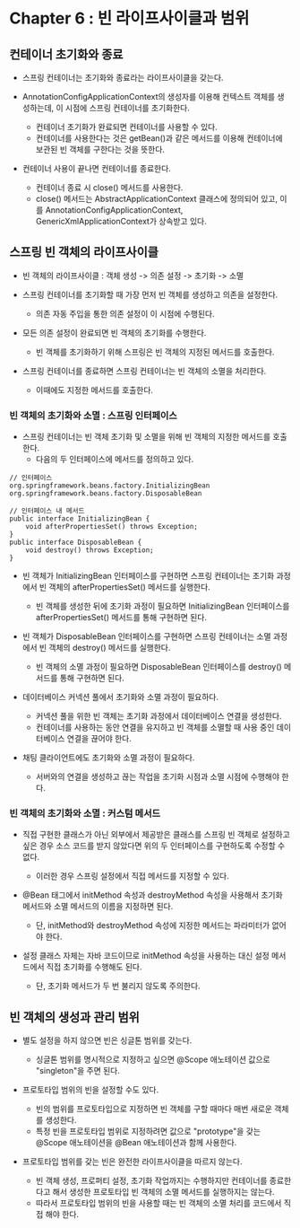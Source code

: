 # Chapter 6 : 빈 라이프사이클과 범위

## 컨테이너 초기화와 종료

* 스프링 컨테이너는 초기화와 종료라는 라이프사이클을 갖는다.
  
* AnnotationConfigApplicationContext의 생성자를 이용해 컨텍스트 객체를 생성하는데, 이 시점에 스프링 컨테이너를 초기화한다.
  * 컨테이너 초기화가 완료되면 컨테이너를 사용할 수 있다.
  * 컨테이너를 사용한다는 것은 getBean()과 같은 메서드를 이용해 컨테이너에 보관된 빈 객체를 구한다는 것을 뜻한다.
  
* 컨테이너 사용이 끝나면 컨테이너를 종료한다.
  * 컨테이너 종료 시 close() 메서드를 사용한다.
  * close() 메서드는 AbstractApplicationContext 클래스에 정의되어 있고, 이를 AnnotationConfigApplicationContext, GenericXmlApplicationContext가 상속받고 있다.
  
## 스프링 빈 객체의 라이프사이클

* 빈 객체의 라이프사이클 : 객체 생성 -> 의존 설정 -> 초기화 -> 소멸

* 스프링 컨테이너를 초기화할 때 가장 먼저 빈 객체를 생성하고 의존을 설정한다.
  * 의존 자동 주입을 통한 의존 설정이 이 시점에 수행된다.
* 모든 의존 설정이 완료되면 빈 객체의 초기화를 수행한다.
  * 빈 객체를 초기화하기 위해 스프링은 빈 객체의 지정된 메서드를 호출한다.
* 스프링 컨테이너를 종료하면 스프링 컨테이너는 빈 객체의 소멸을 처리한다.
  * 이때에도 지정한 메서드를 호출한다.
  
### 빈 객체의 초기화와 소멸 : 스프링 인터페이스

* 스프링 컨테이너는 빈 객체 초기화 및 소멸을 위해 빈 객체의 지정한 메서드를 호출한다.
  * 다음의 두 인터페이스에 메서드를 정의하고 있다.
  
```
// 인터페이스
org.springframework.beans.factory.InitializingBean
org.springframework.beans.factory.DisposableBean

// 인터페이스 내 메서드
public interface InitializingBean {
    void afterPropertiesSet() throws Exception;
}
public interface DisposableBean {
    void destroy() throws Exception;
}
```

* 빈 객체가 InitializingBean 인터페이스를 구현하면 스프링 컨테이너는 초기화 과정에서 빈 객체의 afterPropertiesSet() 메서드를 실행한다.
  * 빈 객체를 생성한 뒤에 초기화 과정이 필요하면 InitializingBean 인터페이스를 afterPropertiesSet() 메서드를 통해 구현하면 된다.
* 빈 객체가 DisposableBean 인터페이스를 구현하면 스프링 컨테이너는 소멸 과정에서 빈 객체의 destroy() 메서드를 실행한다.
  * 빈 객체의 소멸 과정이 필요하면 DisposableBean 인터페이스를 destroy() 메서드를 통해 구현하면 된다.

* 데이터베이스 커넥션 풀에서 초기화와 소멸 과정이 필요하다.
  * 커넥션 풀을 위한 빈 객체는 초기화 과정에서 데이터베이스 연결을 생성한다.
  * 컨테이너를 사용하는 동안 연결을 유지하고 빈 객체를 소멸할 때 사용 중인 데이터베이스 연결을 끊어야 한다.
* 채팅 클라이언트에도 초기화와 소멸 과정이 필요하다.
  * 서버와의 연결을 생성하고 끊는 작업을 초기화 시점과 소멸 시점에 수행해야 한다.
  
### 빈 객체의 초기화와 소멸 : 커스텀 메서드

* 직접 구현한 클래스가 아닌 외부에서 제공받은 클래스를 스프링 빈 객체로 설정하고 싶은 경우 소스 코드를 받지 않았다면 위의 두 인터페이스를 구현하도록 수정할 수 없다.
  * 이러한 경우 스프링 설정에서 직접 메서드를 지정할 수 있다.

* @Bean 태그에서 initMethod 속성과 destroyMethod 속성을 사용해서 초기화 메서드와 소멸 메서드의 이름을 지정하면 된다.
  * 단, initMethod와 destroyMethod 속성에 지정한 메서드는 파라미터가 없어야 한다.

* 설정 클래스 자체는 자바 코드이므로 initMethod 속성을 사용하는 대신 설정 메서드에서 직접 초기화를 수행해도 된다.
  * 단, 초기화 메서드가 두 번 불리지 않도록 주의한다.
  
## 빈 객체의 생성과 관리 범위

* 별도 설정을 하지 않으면 빈은 싱글톤 범위를 갖는다.
  * 싱글톤 범위를 명시적으로 지정하고 싶으면 @Scope 애노테이션 값으로 "singleton"을 주면 된다.

* 프로토타입 범위의 빈을 설정할 수도 있다.
  * 빈의 범위를 프로토타입으로 지정하면 빈 객체를 구할 때마다 매번 새로운 객체를 생성한다.
  * 특정 빈을 프로토타입 범위로 지정하려면 값으로 "prototype"을 갖는 @Scope 애노테이션을 @Bean 애노테이션과 함께 사용한다.
  
* 프로토타입 범위를 갖는 빈은 완전한 라이프사이클을 따르지 않는다.
  * 빈 객체 생성, 프로퍼티 설정, 초기화 작업까지는 수행하지만 컨테이너를 종료한다고 해서 생성한 프로토타입 빈 객체의 소멸 메서드를 실행하지는 않는다.
  * 따라서 프로토타입 범위의 빈을 사용할 때는 빈 객체의 소멸 처리를 코드에서 직접 해야 한다.